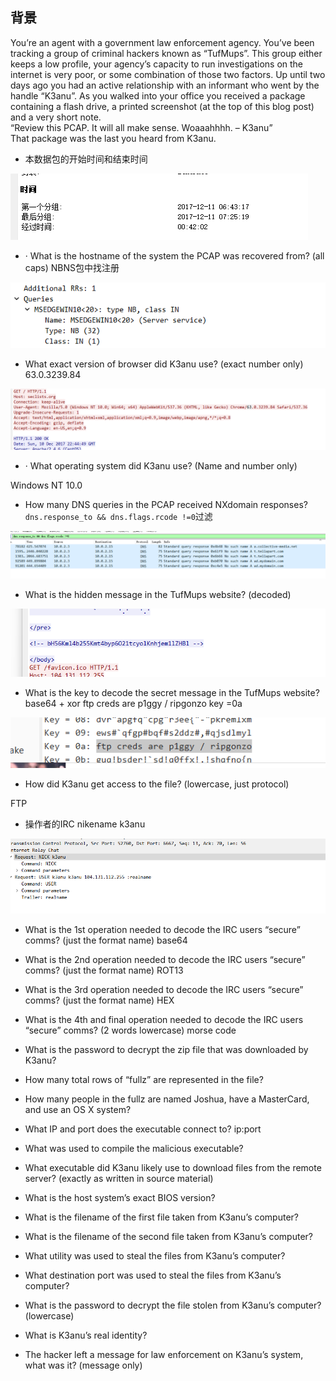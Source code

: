 ## 背景
You’re an agent with a government law enforcement agency. You’ve been tracking a group of criminal hackers known as “TufMups”. This group either keeps a low profile, your agency’s capacity to run investigations on the internet is very poor, or some combination of those two factors. Up until two days ago you had an active relationship with an informant who went by the handle “K3anu”. As you walked into your office you received a package containing a flash drive, a printed screenshot (at the top of this blog post) and a very short note.  
“Review this PCAP. It will all make sense. Woaaahhhh. – K3anu”  
That package was the last you heard from K3anu.

- 本数据包的开始时间和结束时间

![](attachments/Pasted%20image%2020230315101949.png)

- · What is the hostname of the system the PCAP was recovered from? (all caps)
NBNS包中找注册

![](attachments/Pasted%20image%2020230315102326.png)

- What exact version of browser did K3anu use? (exact number only)
63.0.3239.84

![](attachments/Pasted%20image%2020230315094956.png)

- · What operating system did K3anu use? (Name and number only)

Windows NT 10.0

- How many DNS queries in the PCAP received NXdomain responses?
`dns.response_to && dns.flags.rcode !=0`过滤

![](attachments/Pasted%20image%2020230315102717.png)


-  What is the hidden message in the TufMups website? (decoded)

![](attachments/Pasted%20image%2020230315103019.png)

- What is the key to decode the secret message in the TufMups website?
base64 + xor
ftp creds are p1ggy / ripgonzo
key =0a

![](attachments/Pasted%20image%2020230315103346.png)

- How did K3anu get access to the file? (lowercase, just protocol)

FTP

- 操作者的IRC nikename
k3anu

![](attachments/Pasted%20image%2020230315100808.png)

- What is the 1st operation needed to decode the IRC users “secure” comms? (just the format name)
base64

- What is the 2nd operation needed to decode the IRC users “secure” comms? (just the format name)
ROT13

- What is the 3rd operation needed to decode the IRC users “secure” comms? (just the format name)
HEX
- What is the 4th and final operation needed to decode the IRC users “secure” comms? (2 words lowercase)
morse code

- What is the password to decrypt the zip file that was downloaded by K3anu?

- How many total rows of “fullz” are represented in the file?
- How many people in the fullz are named Joshua, have a MasterCard, and use an OS X system?
- What IP and port does the executable connect to? ip:port
- What was used to compile the malicious executable?
- What executable did K3anu likely use to download files from the remote server? (exactly as written in source material)
- What is the host system’s exact BIOS version?
- What is the filename of the first file taken from K3anu’s computer?
- What is the filename of the second file taken from K3anu’s computer?
- What utility was used to steal the files from K3anu’s computer?
- What destination port was used to steal the files from K3anu’s computer?
- What is the password to decrypt the file stolen from K3anu’s computer? (lowercase)
- What is K3anu’s real identity?
- The hacker left a message for law enforcement on K3anu’s system, what was it? (message only)